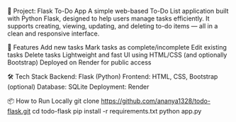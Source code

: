 📌 Project: Flask To-Do App
A simple web-based To-Do List application built with Python Flask, designed to help users manage tasks efficiently. It supports creating, viewing, updating, and deleting to-do items — all in a clean and responsive interface.

🚀 Features
Add new tasks
Mark tasks as complete/incomplete
Edit existing tasks
Delete tasks
Lightweight and fast UI using HTML/CSS (and optionally Bootstrap)
Deployed on Render for public access

🛠️ Tech Stack
Backend: Flask (Python)
Frontend: HTML, CSS, Bootstrap (optional)
Database: SQLite
Deployment: Render


📦 How to Run Locally
git clone https://github.com/ananya1328/todo-flask.git
cd todo-flask
pip install -r requirements.txt
python app.py
